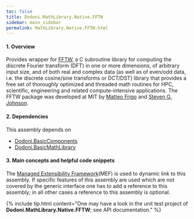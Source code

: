 ```yaml
---
toc: false
title: Dodoni.MathLibrary.Native.FFTW
sidebar: main_sidebar
permalink: MathLibrary.Native.FFTW.html
---
```


#### 1. Overview
Provides wrapper for [FFTW](http://www.fftw.org), a C subroutine library for computing the discrete Fourier transform (DFT) in one or 
more dimensions, of arbitrary input size, and of both real and complex data (as well as of even/odd data, i.e. the discrete 
cosine/sine transforms or DCT/DST) library that provides a free set of thoroughly optimized and threaded math routines for HPC, 
scientific, engineering and related compute-intensive applications. The FFTW package was developed at MIT 
by [Matteo Frigo](http://www.fftw.org/~athena/) and [Steven G. Johnson](http://math.mit.edu/~stevenj/). 

#### 2. Dependencies
This assembly depends on 
* [Dodoni.BasicComponents](BasicComponents)
* [Dodoni.BasicMathLibrary](BasicMathLibrary)

#### 3. Main concepts and helpful code snippets
The [Managed Extensibility Framework](https://docs.microsoft.com/en-us/dotnet/framework/mef/index)(MEF) is used to dynamic link to this assembly. If specific 
features of this assembly are used which are not covered by the generic interface one has to add a reference to this assembly; in all other cases a reference to this assembly is optional.

{% include tip.html content="One may have a look in the unit test project 
of **Dodoni.MathLibrary.Native.FFTW**; see API documentation." %}

